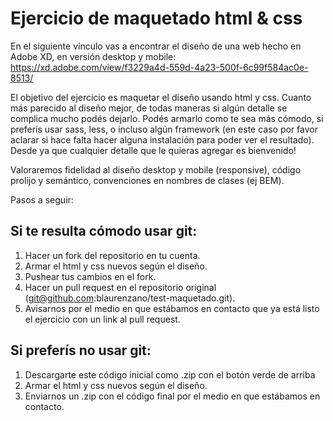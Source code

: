 # Ejercicio de maquetado html & css
En el siguiente vínculo vas a encontrar el diseño de una web hecho en Adobe XD, en versión desktop y mobile:
https://xd.adobe.com/view/f3229a4d-559d-4a23-500f-6c99f584ac0e-8513/

El objetivo del ejercicio es maquetar el diseño usando html y css. Cuanto más parecido al diseño mejor, de todas maneras si algún detalle se complica mucho podés dejarlo.
Podés armarlo como te sea más cómodo, si preferís usar sass, less, o incluso algún framework (en este caso por favor aclarar si hace falta hacer alguna instalación para poder ver el resultado).
Desde ya que cualquier detalle que le quieras agregar es bienvenido!

Valoraremos fidelidad al diseño desktop y mobile (responsive), código prolijo y semántico, convenciones en nombres de clases (ej BEM).

Pasos a seguir:

## Si te resulta cómodo usar git:
1. Hacer un fork del repositorio en tu cuenta.
2. Armar el html y css nuevos según el diseño.
3. Pushear tus cambios en el fork.
4. Hacer un pull request en el repositorio original (git@github.com:blaurenzano/test-maquetado.git).
5. Avisarnos por el medio en que estábamos en contacto que ya está listo el ejercicio con un link al pull request.

## Si preferís no usar git:
1. Descargarte este código inicial como .zip con el botón verde de arriba
2. Armar el html y css nuevos según el diseño.
3. Enviarnos un .zip con el código final por el medio en que estábamos en contacto.
